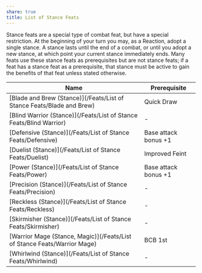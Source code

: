 ```yaml
---
share: true
title: List of Stance Feats
---
```


Stance feats are a special type of combat feat, but have a special restriction. At the beginning of your turn you may, as a Reaction, adopt a single stance. A stance lasts until the end of a combat, or until you adopt a new stance, at which point your current stance immediately ends. Many feats use these stance feats as prerequisites but are not stance feats; if a feat has a stance feat as a prerequisite, that stance must be active to gain the benefits of that feat unless stated otherwise.

| Name                                                                     | Prerequisite         |
| ------------------------------------------------------------------------ | -------------------- |
| [Blade and Brew (Stance)](/Feats/List of Stance Feats/Blade and Brew)    | Quick Draw           |
| [Blind Warrior (Stance)](/Feats/List of Stance Feats/Blind Warrior)      | \-                   |
| [Defensive (Stance)](/Feats/List of Stance Feats/Defensive)              | Base attack bonus +1 |
| [Duelist (Stance)](/Feats/List of Stance Feats/Duelist)                  | Improved Feint       |
| [Power (Stance)](/Feats/List of Stance Feats/Power)                      | Base attack bonus +1 |
| [Precision (Stance)](/Feats/List of Stance Feats/Precision)              | \-                   |
| [Reckless (Stance)](/Feats/List of Stance Feats/Reckless)                | \-                   |
| [Skirmisher (Stance)](/Feats/List of Stance Feats/Skirmisher)            | \-                   |
| [Warrior Mage (Stance, Magic)](/Feats/List of Stance Feats/Warrior Mage) | BCB 1st              |
| [Whirlwind (Stance)](/Feats/List of Stance Feats/Whirlwind)              | \-                   |
